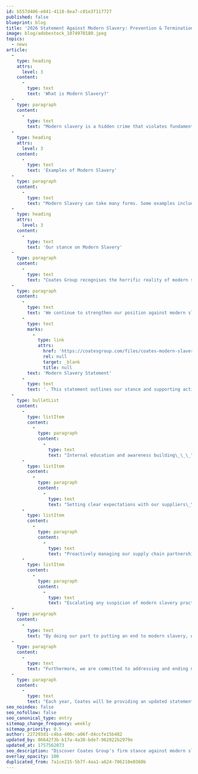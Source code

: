 ```yaml
---
id: b557d406-e041-4118-8ea7-c01e3f117727
published: false
blueprint: blog
title: '2026 Statement Against Modern Slavery: Prevention & Termination'
image: blog/adobestock_1074970180.jpeg
topics:
  - news
article:
  -
    type: heading
    attrs:
      level: 3
    content:
      -
        type: text
        text: 'What is Modern Slavery?'
  -
    type: paragraph
    content:
      -
        type: text
        text: "Modern slavery is a hidden crime that violates fundamental human rights and deprives individuals of their liberty through exploitation for another party’s personal or commercial gain. At its core, it refers to circumstances where people are trapped in abusive conditions they cannot refuse or escape, due to intimidation, violence, manipulation, deceit, or the misuse of authority.\_"
  -
    type: heading
    attrs:
      level: 3
    content:
      -
        type: text
        text: 'Examples of Modern Slavery'
  -
    type: paragraph
    content:
      -
        type: text
        text: "Modern Slavery can take many forms. Some examples include human trafficking, slavery, domestic servitude, forced labour, child labour, forced or servile marriage, the sale and exploitation of children and debt bondage. Anyone can be vulnerable to modern slavery. However, those most vulnerable are often people living in poverty, migrants, minorities, women and children.\_\_"
  -
    type: heading
    attrs:
      level: 3
    content:
      -
        type: text
        text: 'Our stance on Modern Slavery'
  -
    type: paragraph
    content:
      -
        type: text
        text: "Coates Group recognises the horrific reality of modern slavery in our world today, which continues to affect over 40 million people globally. Coates Group firmly opposes modern slavery in all its forms. \_"
  -
    type: paragraph
    content:
      -
        type: text
        text: 'We continue to strengthen our position against modern slavery through the creation and ongoing implementation of our own '
      -
        type: text
        marks:
          -
            type: link
            attrs:
              href: 'https://coatesgroup.com/files/coates-modern-slavery-statement-2026.pdf'
              rel: null
              target: _blank
              title: null
        text: 'Modern Slavery Statement'
      -
        type: text
        text: '. This statement outlines our stance and supporting actions we are committed to taking:'
  -
    type: bulletList
    content:
      -
        type: listItem
        content:
          -
            type: paragraph
            content:
              -
                type: text
                text: "Internal education and awareness building\_\_\_"
      -
        type: listItem
        content:
          -
            type: paragraph
            content:
              -
                type: text
                text: "Setting clear expectations with our suppliers\_\_\_"
      -
        type: listItem
        content:
          -
            type: paragraph
            content:
              -
                type: text
                text: "Proactively managing our supply chain partnerships\_\_"
      -
        type: listItem
        content:
          -
            type: paragraph
            content:
              -
                type: text
                text: "Escalating any suspicion of modern slavery practices\_\_"
  -
    type: paragraph
    content:
      -
        type: text
        text: "By doing our part to putting an end to modern slavery, we bring more awareness to the issue at hand and hold ourselves accountable to source products and services from suppliers who comply with all laws and regulations and support fundamental human rights.\_\_\_"
  -
    type: paragraph
    content:
      -
        type: text
        text: "Furthermore, we are committed to addressing and ending modern slavery by working with partners who ensure fair, dignified workplaces and conditions are put in place for their employees and those we engage with. We also hold our partners accountable for identifying, mitigating, and remedying any potential modern slavery risks within their operations and will not hesitate to terminate our relationships with those that do not comply with our stance on modern slavery. \_"
  -
    type: paragraph
    content:
      -
        type: text
        text: "Each year, Coates will be providing an updated statement on Modern Slavery that describes our actions to address the risks associated with this crime.\_"
seo_noindex: false
seo_nofollow: false
seo_canonical_type: entry
sitemap_change_frequency: weekly
sitemap_priority: 0.5
author: 227293d1-c4ba-400c-a06f-d4ccfe15b482
updated_by: 86642f3b-b17a-4a38-bde7-962022b2979e
updated_at: 1757562073
seo_description: "Discover Coates Group's firm stance against modern slavery. Dive into our measures for prevention and our commitment to upholding human rights. Learn more!"
overlay_opacity: 100
duplicated_from: 7a1ce215-5b7f-4aa1-a624-706210e0360b
---
```


